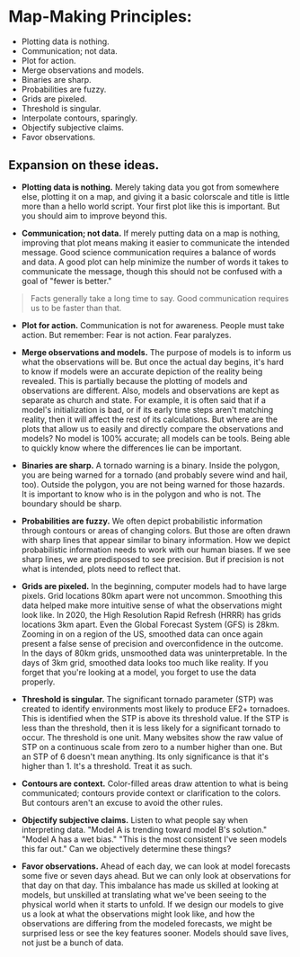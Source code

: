 # Map-Making Principles:
* Plotting data is nothing.
* Communication; not data.
* Plot for action.
* Merge observations and models.
* Binaries are sharp.
* Probabilities are fuzzy.
* Grids are pixeled.
* Threshold is singular.
* Interpolate contours, sparingly.
* Objectify subjective claims.
* Favor observations.

## Expansion on these ideas.
* **Plotting data is nothing.** Merely taking data you got from somewhere else, plotting it on a map, and giving it a basic colorscale and title is little more than a hello world script. Your first plot like this is important. But you should aim to improve beyond this.

* **Communication; not data.** If merely putting data on a map is nothing, improving that plot means making it easier to communicate the intended message. Good science communication requires a balance of words and data. A good plot can help minimize the number of words it takes to communicate the message, though this should not be confused with a goal of "fewer is better." 
> Facts generally take a long time to say. Good communication requires us to be faster than that.

* **Plot for action.** Communication is not for awareness. People must take action. But remember: Fear is not action. Fear paralyzes.

* **Merge observations and models.** The purpose of models is to inform us what the observations will be. But once the actual day begins, it's hard to know if models were an accurate depiction of the reality being revealed. This is partially because the plotting of models and observations are different. Also, models and observations are kept as separate as church and state. For example, it is often said that if a model's initialization is bad, or if its early time steps aren't matching reality, then it will affect the rest of its calculations. But where are the plots that allow us to easily and directly compare the observations and models? No model is 100% accurate; all models can be tools. Being able to quickly know where the differences lie can be important. 

* **Binaries are sharp.** A tornado warning is a binary. Inside the polygon, you are being warned for a tornado (and probably severe wind and hail, too). Outside the polygon, you are not being warned for those hazards. It is important to know who is in the polygon and who is not. The boundary should be sharp.

* **Probabilities are fuzzy.** We often depict probabilistic information through contours or areas of changing colors. But those are often drawn with sharp lines that appear similar to binary information. How we depict probabilistic information needs to work with our human biases. If we see sharp lines, we are predisposed to see precision. But if precision is not what is intended, plots need to reflect that.

* **Grids are pixeled.** In the beginning, computer models had to have large pixels. Grid locations 80km apart were not uncommon. Smoothing this data helped make more intuitive sense of what the observations might look like. In 2020, the High Resolution Rapid Refresh (HRRR) has grids locations 3km apart. Even the Global Forecast System (GFS) is 28km. Zooming in on a region of the US, smoothed data can once again present a false sense of precision and overconfidence in the outcome. In the days of 80km grids, unsmoothed data was uninterpretable. In the days of 3km grid, smoothed data looks too much like reality. If you forget that you're looking at a model, you forget to use the data properly. 

* **Threshold is singular.** The significant tornado parameter (STP) was created to identify environments most likely to produce EF2+ tornadoes. This is identified when the STP is above its threshold value. If the STP is less than the threshold, then it is less likely for a significant tornado to occur. The threshold is one unit. Many websites show the raw value of STP on a continuous scale from zero to a number higher than one. But an STP of 6 doesn't mean anything. Its only significance is that it's higher than 1. It's a threshold. Treat it as such.

* **Contours are context.** Color-filled areas draw attention to what is being communicated; contours provide context or clarification to the colors. But contours aren't an excuse to avoid the other rules.

* **Objectify subjective claims.** Listen to what people say when interpreting data. "Model A is trending toward model B's solution." "Model A has a wet bias." "This is the most consistent I've seen models this far out." Can we objectively determine these things?

* **Favor observations.** Ahead of each day, we can look at model forecasts some five or seven days ahead. But we can only look at observations for that day on that day. This imbalance has made us skilled at looking at models, but unskilled at translating what we've been seeing to the physical world when it starts to unfold. If we design our models to give us a look at what the observations might look like, and how the observations are differing from the modeled forecasts, we might be surprised less or see the key features sooner. Models should save lives, not just be a bunch of data.
